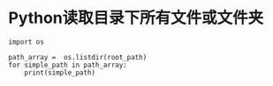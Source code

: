 # Python读取目录下所有文件或文件夹

```
import os

path_array =  os.listdir(root_path)
for simple_path in path_array:
    print(simple_path)
```
